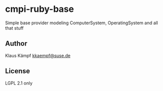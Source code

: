 # cmpi-ruby-base

Simple base provider modeling ComputerSystem, OperatingSystem and all
that stuff

## Author

Klaus Kämpf <kkaempf@suse.de>

## License

LGPL 2.1 only